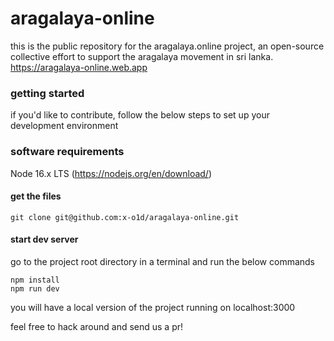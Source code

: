 # aragalaya-online

this is the public repository for the aragalaya.online project, an open-source collective effort to support the aragalaya movement in sri lanka.
https://aragalaya-online.web.app

### getting started

if you'd like to contribute, follow the below steps to set up your development environment

### software requirements

Node 16.x LTS (https://nodejs.org/en/download/)

#### get the files

```
git clone git@github.com:x-o1d/aragalaya-online.git
```

#### start dev server

go to the project root directory in a terminal and run the below commands

```
npm install
npm run dev
```

you will have a local version of the project running on localhost:3000

feel free to hack around and send us a pr!


